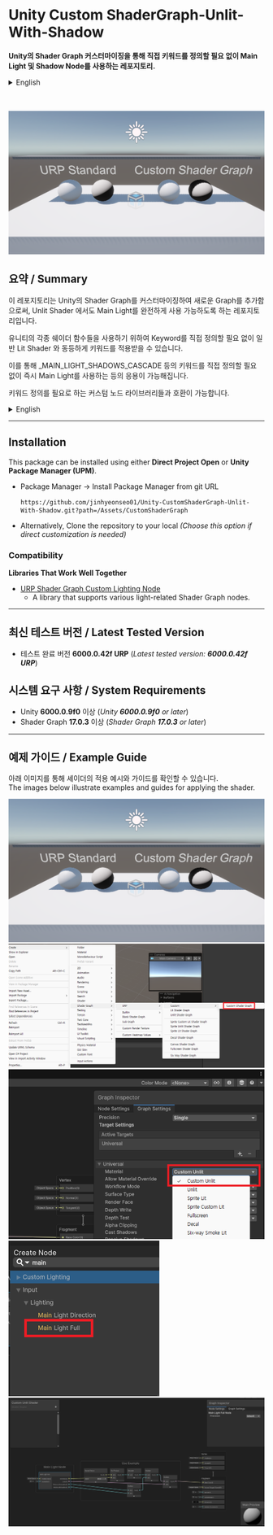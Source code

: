 # Unity Custom ShaderGraph-Unlit-With-Shadow

**Unity의 Shader Graph 커스터마이징을 통해 직접 키워드를 정의할 필요 없이 Main Light 및 Shadow Node를 사용하는 레포지토리.**  

<details>  
  <summary>English</summary> 
This repository enables the use of a MainLight and Shadow Node through Unity's Custom Shader Graph without requiring manual keyword definitions.
</details>  
<br></br>

![Guide Image 3](./docs/Guide_3.png) 

## 요약 / Summary
이 레포지토리는 Unity의 Shader Graph를 커스터마이징하여 새로운 Graph를 추가함으로써, Unlit Shader 에서도 Main Light를 완전하게 사용 가능하도록 하는 레포지토리입니다.  

유니티의 각종 쉐이더 함수들을 사용하기 위하여 Keyword를 직접 정의할 필요 없이 일반 Lit Shader 와 동등하게 키워드를 적용받을 수 있습니다.  

이를 통해 _MAIN_LIGHT_SHADOWS_CASCADE 등의 키워드를 직접 정의할 필요 없이 즉시 Main Light를 사용하는 등의 응용이 가능해집니다.  

키워드 정의를 필요로 하는 커스텀 노드 라이브러리들과 호환이 가능합니다.  

<details>  
  <summary>English</summary>  

This repository extends Unity's Shader Graph capabilities through custom graph implementation, enabling full and seamless integration of Main Light functionality even within Unlit shaders.

The solution provides automatic access to Unity shader functions and keywords comparable to standard Lit Shaders, eliminating the need for manual keyword declarations like _MAIN_LIGHT_SHADOWS_CASCADE.

This implementation allows immediate utilization of Main Light features while maintaining compatibility with Unity's rendering pipeline. The architecture ensures native-level interoperability with custom node libraries that require predefined keyword configurations.

</details>

* * *

## Installation

This package can be installed using either **Direct Project Open** or **Unity Package Manager (UPM)**.  

  - Package Manager →  Install Package Manager from git URL
    ``` text
    https://github.com/jinhyeonseo01/Unity-CustomShaderGraph-Unlit-With-Shadow.git?path=/Assets/CustomShaderGraph
    ```
  - Alternatively, Clone the repository to your local
    *(Choose this option if direct customization is needed)*  

### Compatibility  

**Libraries That Work Well Together**  
 - [URP Shader Graph Custom Lighting Node](https://github.com/Cyanilux/URP_ShaderGraphCustomLighting)
   - A library that supports various light-related Shader Graph nodes.  

* * *

## 최신 테스트 버전 / Latest Tested Version  
- 테스트 완료 버전 **6000.0.42f URP** (*Latest tested version: **6000.0.42f URP***)  

## 시스템 요구 사항 / System Requirements

- Unity **6000.0.9f0** 이상 (*Unity **6000.0.9f0** or later*)  
- Shader Graph **17.0.3** 이상 (*Shader Graph **17.0.3** or later*)  

* * *

## 예제 가이드 / Example Guide

아래 이미지를 통해 셰이더의 적용 예시와 가이드를 확인할 수 있습니다.  
The images below illustrate examples and guides for applying the shader.

![Guide Image 3](./docs/Guide_3.png)  
![Guide Image 1](./docs/Guide_1.png)  
![Guide Image 6](./docs/Guide_6.png)
![Guide Image 5](./docs/Guide_5.png)  
![Guide Image 2](./docs/Guide_2.png)
